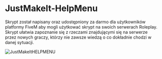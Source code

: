 # JustMakeIt-HelpMenu
Skrypt został napisany oraz udostępniony za darmo dla użytkowników platformy FiveM aby mogli użytkować skrypt na swoich serwerach Roleplay. Skrypt ułatwia zapoznanie się z rzeczami znajdującymi się na serwerze przez nowych graczy, którzy nie zawsze wiedzą o co dokładnie chodzi w danej sytuacji.

![JustMakeItHELPMENU](https://github.com/Leszek74/JustMakeIt-HelpMenu/assets/115174509/30b67deb-0024-4bbc-8636-1954a757a650)

